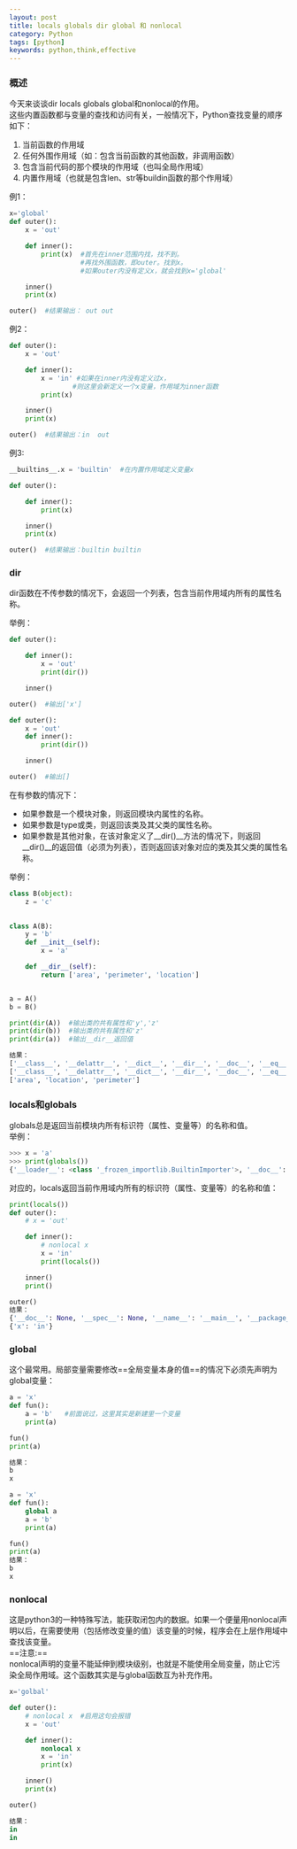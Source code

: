 ```yaml
---
layout: post
title: locals globals dir global 和 nonlocal
category: Python
tags: [python]
keywords: python,think,effective
---
```

### 概述
今天来谈谈dir locals globals global和nonlocal的作用。  
这些内置函数都与变量的查找和访问有关，一般情况下，Python查找变量的顺序如下：
1. 当前函数的作用域
2. 任何外围作用域（如：包含当前函数的其他函数，非调用函数）
3. 包含当前代码的那个模块的作用域（也叫全局作用域）
4. 内置作用域（也就是包含len、str等buildin函数的那个作用域）
  
例1：
```py
x='global'
def outer():
    x = 'out'

    def inner():
        print(x)  #首先在inner范围内找，找不到。
                  #再找外围函数，即outer。找到x。
                  #如果outer内没有定义x，就会找到x='global'

    inner()
    print(x)

outer()  #结果输出： out out
```
例2：
```py
def outer():
    x = 'out'

    def inner():
        x = 'in' #如果在inner内没有定义过x，
                #则这里会新定义一个x变量，作用域为inner函数
        print(x)

    inner()
    print(x)

outer()  #结果输出：in  out
```
例3:
```py
__builtins__.x = 'builtin'  #在内置作用域定义变量x

def outer():

    def inner():
        print(x)

    inner()
    print(x)

outer()  #结果输出：builtin builtin
```
### dir
dir函数在不传参数的情况下，会返回一个列表，包含当前作用域内所有的属性名称。  

举例：

```py
def outer():

    def inner():
        x = 'out'
        print(dir())

    inner()

outer()  #输出['x']
```

```py
def outer():
    x = 'out'
    def inner():
        print(dir())

    inner()

outer()  #输出[]
```

在有参数的情况下：
- 如果参数是一个模块对象，则返回模块内属性的名称。
- 如果参数是type或类，则返回该类及其父类的属性名称。
- 如果参数是其他对象，在该对象定义了\_\_dir()\_\_方法的情况下，则返回\_\_dir()\_\_的返回值（必须为列表），否则返回该对象对应的类及其父类的属性名称。  

举例：

```py
class B(object):
    z = 'c'
    

class A(B):
    y = 'b'
    def __init__(self):
        x = 'a'

    def __dir__(self):
        return ['area', 'perimeter', 'location']


a = A()
b = B()

print(dir(A))  #输出类的共有属性和'y','z'
print(dir(b))  #输出类的共有属性和'z'
print(dir(a))  #输出__dir__返回值

结果：
['__class__', '__delattr__', '__dict__', '__dir__', '__doc__', '__eq__', '__format__', '__ge__', '__getattribute__', '__gt__', '__hash__', '__init__', '__le__', '__lt__', '__module__', '__ne__', '__new__', '__reduce__', '__reduce_ex__', '__repr__', '__setattr__', '__sizeof__', '__str__', '__subclasshook__', '__weakref__', 'y', 'z']
['__class__', '__delattr__', '__dict__', '__dir__', '__doc__', '__eq__', '__format__', '__ge__', '__getattribute__', '__gt__', '__hash__', '__init__', '__le__', '__lt__', '__module__', '__ne__', '__new__', '__reduce__', '__reduce_ex__', '__repr__', '__setattr__', '__sizeof__', '__str__', '__subclasshook__', '__weakref__', 'z']
['area', 'location', 'perimeter']
```
### locals和globals
globals总是返回当前模块内所有标识符（属性、变量等）的名称和值。  
举例：

```py
>>> x = 'a'
>>> print(globals())
{'__loader__': <class '_frozen_importlib.BuiltinImporter'>, '__doc__': None, '__package__': None, '__spec__': None, 'x': 'a', '__builtins__': <module 'builtins' (built-in)>, '__name__': '__main__', 'sys': <module 'sys' (built-in)>}
```
对应的，locals返回当前作用域内所有的标识符（属性、变量等）的名称和值：  

```py
print(locals())
def outer():
    # x = 'out'

    def inner():
        # nonlocal x
        x = 'in'
        print(locals())

    inner()
    print()

outer()
结果：
{'__doc__': None, '__spec__': None, '__name__': '__main__', '__package__': None, '__builtins__': <module 'builtins' (built-in)>, '__loader__': <_frozen_importlib_external.SourceFileLoader object at 0x7fc5a101b860>, '__cached__': None, '__file__': '/home/sunny/桌面/sp/tt.py'}
{'x': 'in'}
```

### global
这个最常用。局部变量需要修改==全局变量本身的值==的情况下必须先声明为global变量：

```py
a = 'x'
def fun():
    a = 'b'   #前面说过，这里其实是新建里一个变量
    print(a)

fun()
print(a)

结果：
b
x
```
```py
a = 'x'
def fun():
    global a
    a = 'b'
    print(a)

fun()
print(a)
结果：
b
x
```
### nonlocal
这是python3的一种特殊写法，能获取闭包内的数据。如果一个便量用nonlocal声明以后，在需要使用（包括修改变量的值）该变量的时候，程序会在上层作用域中查找该变量。  
==注意:==  
nonlocal声明的变量不能延伸到模块级别，也就是不能使用全局变量，防止它污染全局作用域。这个函数其实是与global函数互为补充作用。

```py
x='golbal'

def outer():
    # nonlocal x  #启用这句会报错
    x = 'out'

    def inner():
        nonlocal x
        x = 'in'
        print(x)

    inner()
    print(x)

outer()

结果：
in
in
```

